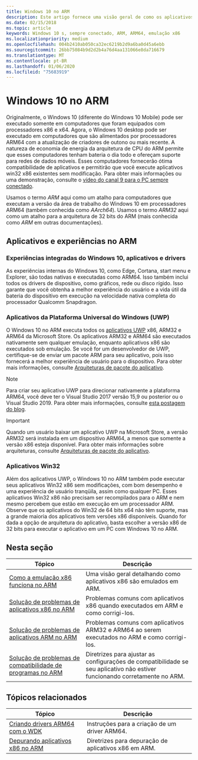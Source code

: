 ```yaml
---
title: Windows 10 no ARM
description: Este artigo fornece uma visão geral de como os aplicativos e experiências serão executado no ARM, quais são as limitações e onde você pode ir para saber mais.
ms.date: 02/15/2018
ms.topic: article
keywords: Windows 10 s, sempre conectado, ARM, ARM64, emulação x86
ms.localizationpriority: medium
ms.openlocfilehash: 004b2410ab050ca32ec6219b2d9a6ba0d45a6ebb
ms.sourcegitcommit: 26bb75084b9d2d2b4a76d4aa131066e8da716679
ms.translationtype: MT
ms.contentlocale: pt-BR
ms.lasthandoff: 01/06/2020
ms.locfileid: "75683919"
---
```

# <a name="windows-10-on-arm"></a>Windows 10 no ARM
Originalmente, o Windows 10 (diferente do Windows 10 Mobile) pode ser executado somente em computadores que foram equipados com processadores x86 e x64. Agora, o Windows 10 desktop pode ser executado em computadores que são alimentados por processadores ARM64 com a atualização de criadores de outono ou mais recente. A natureza de economia de energia da arquitetura de CPU do ARM permite que esses computadores tenham bateria o dia todo e ofereçam suporte para redes de dados móveis. Esses computadores fornecerão ótima compatibilidade de aplicativos e permitirão que você execute aplicativos win32 x86 existentes sem modificação. Para obter mais informações ou uma demonstração, consulte o [vídeo do canal 9 para o PC sempre conectado](https://channel9.msdn.com/Events/Build/2017/P4171).

Usamos o termo *ARM* aqui como um atalho para computadores que executam a versão da área de trabalho do Windows 10 em processadores ARM64 (também conhecida como *AArch64*).  Usamos o termo *ARM32* aqui como um atalho para a arquitetura de 32 bits do ARM (mais conhecida como *ARM* em outras documentações).

## <a name="apps-and-experiences-on-arm"></a>Aplicativos e experiências no ARM

### <a name="built-in-windows-10-experiences-apps-and-drivers"></a>Experiências integradas do Windows 10, aplicativos e drivers
As experiências internas do Windows 10, como Edge, Cortana, start menu e Explorer, são todas nativas e executadas como ARM64. Isso também inclui todos os drivers de dispositivo, como gráficos, rede ou disco rígido. Isso garante que você obtenha a melhor experiência do usuário e a vida útil da bateria do dispositivo em execução na velocidade nativa completa do processador Qualcomm Snapdragon.

### <a name="universal-windows-platform-uwp-apps"></a>Aplicativos da Plataforma Universal do Windows (UWP)
O Windows 10 no ARM executa todos os [aplicativos UWP](../get-started/universal-application-platform-guide.md) x86, ARM32 e ARM64 da Microsoft Store. Os aplicativos ARM32 e ARM64 são executados nativamente sem qualquer emulação, enquanto aplicativos x86 são executados sob emulação. Se você for um desenvolvedor de UWP, certifique-se de enviar um pacote ARM para seu aplicativo, pois isso fornecerá a melhor experiência de usuário para o dispositivo. Para obter mais informações, consulte [Arquiteturas de pacote do aplicativo](/windows/msix/package/device-architecture).

>[!NOTE]
> Para criar seu aplicativo UWP para direcionar nativamente a plataforma ARM64, você deve ter o Visual Studio 2017 versão 15,9 ou posterior ou o Visual Studio 2019. Para obter mais informações, consulte [esta postagem do blog](https://blogs.windows.com/buildingapps/2018/11/15/official-support-for-windows-10-on-arm-development).


>[!IMPORTANT]
> Quando um usuário baixar um aplicativo UWP na Microsoft Store, a versão ARM32 será instalada em um dispositivo ARM64, a menos que somente a versão x86 esteja disponível. Para obter mais informações sobre arquiteturas, consulte [Arquiteturas de pacote do aplicativo](/windows/msix/package/device-architecture).

### <a name="win32-apps"></a>Aplicativos Win32
Além dos aplicativos UWP, o Windows 10 no ARM também pode executar seus aplicativos Win32 x86 sem modificações, com bom desempenho e uma experiência de usuário tranqüila, assim como qualquer PC. Esses aplicativos Win32 x86 não precisam ser recompilados para o ARM e nem mesmo percebem que estão em execução em um processador ARM. Observe que os aplicativos do Win32 de 64 bits x64 não têm suporte, mas a grande maioria dos aplicativos tem versões x86 disponíveis.  Quando for dada a opção de arquitetura do aplicativo, basta escolher a versão x86 de 32 bits para executar o aplicativo em um PC com Windows 10 no ARM.

## <a name="in-this-section"></a>Nesta seção
|Tópico | Descrição |
|-----|-----|
|[Como a emulação x86 funciona no ARM](apps-on-arm-x86-emulation.md)|Uma visão geral detalhando como aplicativos x86 são emulados em ARM.|
|[Solução de problemas de aplicativos x86 no ARM](apps-on-arm-troubleshooting-x86.md)|Problemas comuns com aplicativos x86 quando executados em ARM e como corrigi-los. |
|[Solução de problemas de aplicativos ARM no ARM](apps-on-arm-troubleshooting-arm32.md)|Problemas comuns com aplicativos ARM32 e ARM64 ao serem executados no ARM e como corrigi-los. |
|[Solução de problemas de compatibilidade de programas no ARM](apps-on-arm-program-compat-troubleshooter.md)|Diretrizes para ajustar as configurações de compatibilidade se seu aplicativo não estiver funcionando corretamente no ARM. |

## <a name="related-topics"></a>Tópicos relacionados
|Tópico | Descrição |
|-----|-----|
|[Criando drivers ARM64 com o WDK](https://docs.microsoft.com/windows-hardware/drivers/develop/building-arm64-drivers)|Instruções para a criação de um driver ARM64. |
| [Depurando aplicativos x86 no ARM](https://docs.microsoft.com/windows-hardware/drivers/debugger/debugging-arm64) | Diretrizes para depuração de aplicativos x86 em ARM. |
